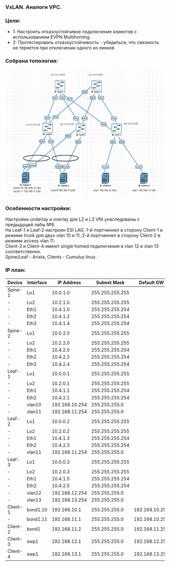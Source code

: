 ### VxLAN. Аналоги VPC.

### Цели:
- 1: Настроить отказоустойчивое подключение клиентов с использованием EVPN Multihoming.
- 2: Протестировать отказоустойчивость - убедиться, что связность не теряется при отключении одного из линков



### Собрана топология:
![image](main_topology_lab07.png)

### Особенности настройки:
Настройки underlay и overlay для L2 и L3 VNI унаследованы с предыдущей лабы №6.<br>
На Leaf-1 и Leaf-2 настроен ESI LAG, 1-й портченнел в сторону Client-1 в режиме trunk для двух vlan 10 и 11, 2-й портченнел в сторону Client-2 в режиме access vlan 11.<br>
Client-3 и Client-4 имеют single homed подключения в vlan 12 и vlan 13 соответственно.<br>
Spine/Leaf - Arista, Clients - Cumulus linux.

### IP план:
Device|Interface|IP Address|Subnet Mask|Default GW
---|---|---|---|---
Spine-1|Lo1|10.0.1.0|255.255.255.255
-|Lo2|10.2.1.0|255.255.255.255
-|Eth1|10.4.1.0|255.255.255.254
-|Eth2|10.4.1.2|255.255.255.254
-|Eth3|10.4.1.4|255.255.255.254
Spine-2|Lo1|10.0.2.0|255.255.255.255
-|Lo2|10.2.2.0|255.255.255.255
-|Eth1|10.4.2.0|255.255.255.254
-|Eth2|10.4.2.2|255.255.255.254
-|Eth3|10.4.2.4|255.255.255.254
Leaf-1|Lo1|10.0.0.1|255.255.255.255
-|Lo2|10.2.0.1|255.255.255.255
-|Eth1|10.4.1.1|255.255.255.254
-|Eth2|10.4.2.1|255.255.255.254
-|vlan10|192.168.10.254|255.255.255.0
-|vlan11|192.168.11.254|255.255.255.0
Leaf-2|Lo1|10.0.0.2|255.255.255.255
-|Lo2|10.2.0.2|255.255.255.255
-|Eth1|10.4.1.3|255.255.255.254
-|Eth2|10.4.2.3|255.255.255.254
-|vlan11|192.168.11.254|255.255.255.0
Leaf-3|Lo1|10.0.0.3|255.255.255.255
-|Lo2|10.2.0.3|255.255.255.255
-|Eth1|10.4.1.5|255.255.255.254
-|Eth2|10.4.2.5|255.255.255.254
-|vlan12|192.168.12.254|255.255.255.0
-|vlan13|192.168.13.254|255.255.255.0
Client-1|bond1.10|192.168.10.1|255.255.255.0|192.168.10.254
-|bond1.11|192.168.11.1|255.255.255.0|192.168.10.254
Client-2|bond1|192.168.11.2|255.255.255.0|192.168.11.254
Client-3|swp1|192.168.12.1|255.255.255.0|192.168.12.254
Client-4|swp1|192.168.13.1|255.255.255.0|192.168.13.254
